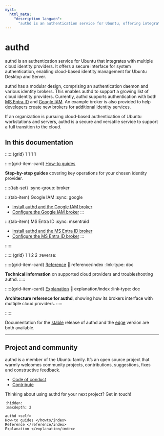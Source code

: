 ```yaml
---
myst:
  html_meta:
    "description lang=en":
      "authd is an authentication service for Ubuntu, offering integration with multiple cloud identity providers, including Google IAM and Microsoft Entra ID."
---
```


# authd

authd is an authentication service for Ubuntu that integrates with multiple
cloud identity providers. It offers a secure interface for system
authentication, enabling cloud-based identity management for Ubuntu Desktop and
Server.

authd has a modular design, comprising an authentication daemon and various
identity brokers. This enables authd to support a growing list of cloud
identity providers. Currently, authd supports authentication with both [MS
Entra ID](https://learn.microsoft.com/en-us/entra/fundamentals/whatis) and
[Google IAM](https://cloud.google.com/iam/docs/overview). An example broker is
also provided to help developers create new brokers for additional identity
services.

If an organization is pursuing cloud-based authentication of Ubuntu
workstations and servers, authd is a secure and versatile service to support a
full transition to the cloud.

## In this documentation

<!-- NOTE: changed grid layout as there is only three cards -->
::::::{grid} 1 1 1 1

:::::{grid-item-card} [How-to guides](howto/index)

**Step-by-step guides** covering key operations for your chosen identity provider.

::::{tab-set}
:sync-group: broker

:::{tab-item} Google IAM
:sync: google

* <a href="howto/install-authd/?broker=google">Install authd and the Google IAM broker</a>
* <a href="howto/configure-authd/?broker=google">Configure the Google IAM broker</a>
:::

:::{tab-item} MS Entra ID
:sync: msentraid

* <a href="howto/install-authd/?broker=msentraid">Install authd and the MS Entra ID broker</a>
* <a href="howto/configure-authd/?broker=msentraid">Configure the MS Entra ID broker</a>
:::

::::::

::::::{grid} 1 1 2 2
:reverse:

:::::{grid-item-card} [Reference](reference/index)
:link: reference/index
:link-type: doc

**Technical information** on supported cloud providers and troubleshooting authd.
:::::

:::::{grid-item-card} [Explanation](explanation/index)
:link: explanation/index
:link-type: doc

**Architecture reference for authd**, showing how its brokers interface with multiple cloud
providers.
:::::

::::::

Documentation for the [stable](https://documentation.ubuntu.com/authd/stable-docs/) release of authd and the [edge](https://documentation.ubuntu.com/authd/edge-docs/) version are
both available.

---------

## Project and community

authd is a member of the Ubuntu family. It’s an open source project that warmly welcomes community projects, contributions, suggestions, fixes and constructive feedback.

* [Code of conduct](https://ubuntu.com/community/ethos/code-of-conduct)
* [Contribute](/howto/contributing)

Thinking about using authd for your next project? Get in touch!

```{toctree}
:hidden:
:maxdepth: 2

authd <self>
How-to guides </howto/index>
Reference </reference/index>
Explanation </explanation/index>
```
